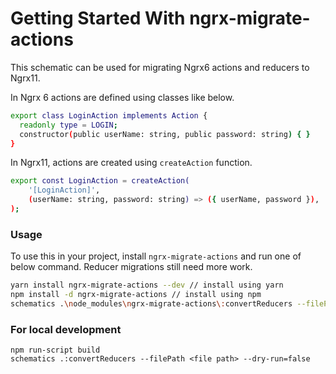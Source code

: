 # Getting Started With ngrx-migrate-actions

This schematic can be used for migrating Ngrx6 actions and reducers to Ngrx11.

In Ngrx 6 actions are defined using classes like below.
```bash
export class LoginAction implements Action {
  readonly type = LOGIN;
  constructor(public userName: string, public password: string) { }
}
```

In Ngrx11, actions are created using `createAction` function.
```bash
export const LoginAction = createAction(
    '[LoginAction]',
    (userName: string, password: string) => ({ userName, password }),
);
```

### Usage

To use this in your project, install `ngrx-migrate-actions` and run one of below command. Reducer migrations still need more work.

```bash
yarn install ngrx-migrate-actions --dev // install using yarn
npm install -d ngrx-migrate-actions // install using npm
schematics .\node_modules\ngrx-migrate-actions\:convertReducers --filePath <folder which contains reducer files>
```

### For local development

```
npm run-script build
schematics .:convertReducers --filePath <file path> --dry-run=false
```